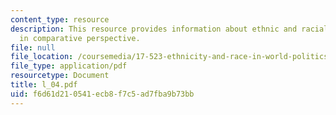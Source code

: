 ```yaml
---
content_type: resource
description: This resource provides information about ethnic and racial identities
  in comparative perspective.
file: null
file_location: /coursemedia/17-523-ethnicity-and-race-in-world-politics-fall-2005/f6d61d210541ecb8f7c5ad7fba9b73bb_l_04.pdf
file_type: application/pdf
resourcetype: Document
title: l_04.pdf
uid: f6d61d21-0541-ecb8-f7c5-ad7fba9b73bb
---
```

